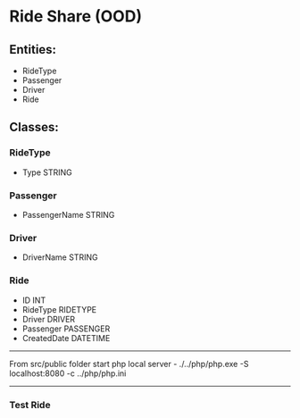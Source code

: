 # Ride Share (OOD)

## Entities:

- RideType
- Passenger
- Driver
- Ride

## Classes:

### RideType
- Type STRING

### Passenger
- PassengerName STRING

### Driver
- DriverName STRING

### Ride
- ID INT
- RideType RIDETYPE
- Driver DRIVER
- Passenger PASSENGER
- CreatedDate DATETIME

--------------------------------------

From src/public folder start php local server -
./../php/php.exe -S localhost:8080 -c ../php/php.ini

--------------------------------------

### Test Ride